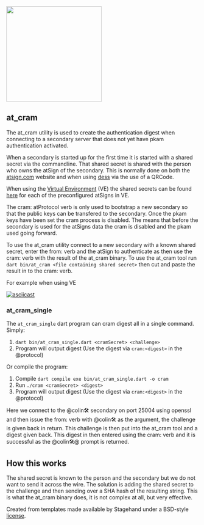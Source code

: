 <img width=250px src="https://atsign.dev/assets/img/atPlatform_logo_gray.svg?sanitize=true">

## at_cram

The at_cram utility is used to create the authentication digest when connecting
to a secondary server that does not yet have pkam authentication activated.

When a secondary is started up for the first time it is started with a shared
secret via the commandline. That shared secret is shared with the person who
owns the atSign of the secondary. This is normally done on both the
[atsign.com](atsign.com) website and when using
[dess](https://github.com/atsign-foundation/dess) via the use of a QRCode.

When using the [Virtual Environment](https://github.com/atsign-foundation/at_virtual_environment) (VE) the 
shared secrets can be found [here](https://github.com/atsign-foundation/at_tools/tree/trunk/at_cram/cramkeys)
for each of the preconfigured atSigns in VE.

The cram: atProtocol verb is only used to bootstrap a new secondary so that the public keys can be transfered to the secondary. Once the pkam keys have been set the cram process is disabled. The means that before the secondary is used for the atSigns data the cram is disabled and the pkam used going forward.

To use the at_cram utility connect to a new secondary with a known shared secret, enter the from: verb
and the atSign to authenticate as then use the cram: verb with the result of the at_cram binary.
 To use the at_cram tool run `dart bin/at_cram <file containing shared secret>` then cut and paste the 
result in to the cram:<digest> verb.

For example when using VE

[![asciicast](https://asciinema.org/a/4YBCRUt4duFs9u4fAEfmMhhAS.svg)](https://asciinema.org/a/4YBCRUt4duFs9u4fAEfmMhhAS)

### at_cram_single
The `at_cram_single` dart program can cram digest all in a single command. Simply:
1. `dart bin/at_cram_single.dart <cramSecret> <challenge>`
2. Program will output digest (Use the digest via `cram:<digest>` in the @protocol)

Or compile the program:
1. Compile `dart compile exe bin/at_cram_single.dart -o cram`
2. Run `./cram <cramSecret> <digest>`
3. Program will output digest (Use the digest via `cram:<digest>` in the @protocol)

Here we connect to the @colin🛠  secondary on port 25004 using openssl and then issue the from: verb with
@colin🛠 as the argument, the challenge is given back in return. This challenge is then put into the
at_cram tool and a digest given back. This digest in then entered using the cram: verb and it is successful 
as the @colin🛠@ prompt is returned.

## How this works

The shared secret is known to the person and the secondary but we do not want to send it across the wire.
The solution is adding the shared secret to the challenge and then sending over a SHA hash of the resulting string. This is what the at_cram binary does, it is not complex at all, but very effective.

Created from templates made available by Stagehand under a BSD-style
[license](https://github.com/dart-lang/stagehand/blob/master/LICENSE).
